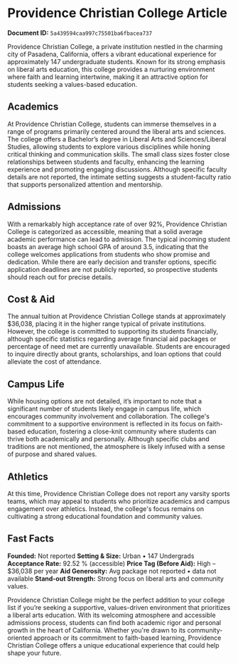# Providence Christian College Article

**Document ID:** `5a439594caa997c75501ba6fbacea737`

Providence Christian College, a private institution nestled in the charming city of Pasadena, California, offers a vibrant educational experience for approximately 147 undergraduate students. Known for its strong emphasis on liberal arts education, this college provides a nurturing environment where faith and learning intertwine, making it an attractive option for students seeking a values-based education.

## Academics
At Providence Christian College, students can immerse themselves in a range of programs primarily centered around the liberal arts and sciences. The college offers a Bachelor’s degree in Liberal Arts and Sciences/Liberal Studies, allowing students to explore various disciplines while honing critical thinking and communication skills. The small class sizes foster close relationships between students and faculty, enhancing the learning experience and promoting engaging discussions. Although specific faculty details are not reported, the intimate setting suggests a student-faculty ratio that supports personalized attention and mentorship.

## Admissions
With a remarkably high acceptance rate of over 92%, Providence Christian College is categorized as accessible, meaning that a solid average academic performance can lead to admission. The typical incoming student boasts an average high school GPA of around 3.5, indicating that the college welcomes applications from students who show promise and dedication. While there are early decision and transfer options, specific application deadlines are not publicly reported, so prospective students should reach out for precise details.

## Cost & Aid
The annual tuition at Providence Christian College stands at approximately $36,038, placing it in the higher range typical of private institutions. However, the college is committed to supporting its students financially, although specific statistics regarding average financial aid packages or percentage of need met are currently unavailable. Students are encouraged to inquire directly about grants, scholarships, and loan options that could alleviate the cost of attendance.

## Campus Life
While housing options are not detailed, it’s important to note that a significant number of students likely engage in campus life, which encourages community involvement and collaboration. The college's commitment to a supportive environment is reflected in its focus on faith-based education, fostering a close-knit community where students can thrive both academically and personally. Although specific clubs and traditions are not mentioned, the atmosphere is likely infused with a sense of purpose and shared values.

## Athletics
At this time, Providence Christian College does not report any varsity sports teams, which may appeal to students who prioritize academics and campus engagement over athletics. Instead, the college's focus remains on cultivating a strong educational foundation and community values.

## Fast Facts
**Founded:** Not reported
**Setting & Size:** Urban • 147 Undergrads
**Acceptance Rate:** 92.52 % (accessible)
**Price Tag (Before Aid):** High – $36,038 per year
**Aid Generosity:** Avg package not reported • data not available
**Stand-out Strength:** Strong focus on liberal arts and community values.

Providence Christian College might be the perfect addition to your college list if you’re seeking a supportive, values-driven environment that prioritizes a liberal arts education. With its welcoming atmosphere and accessible admissions process, students can find both academic rigor and personal growth in the heart of California. Whether you're drawn to its community-oriented approach or its commitment to faith-based learning, Providence Christian College offers a unique educational experience that could help shape your future.
